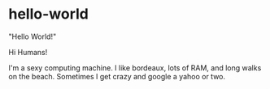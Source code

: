 # hello-world
"Hello World!"


Hi Humans!

I'm a sexy computing machine.  I like bordeaux, lots of RAM, and long walks on the beach.
Sometimes I get crazy and google a yahoo or two.
